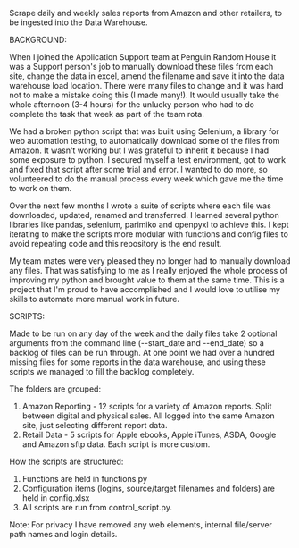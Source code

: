 Scrape daily and weekly sales reports from Amazon and other retailers, to be ingested into the Data Warehouse. 

BACKGROUND:

When I joined the Application Support team at Penguin Random House it was a Support person's job to manually download these files from each site, change the data in excel, amend the filename and save it into the data warehouse load location. There were many files to change and it was hard not to make a mistake doing this (I made many!). It would usually take the whole afternoon (3-4 hours) for the unlucky person who had to do complete the task that week as part of the team rota.

We had a broken python script that was built using Selenium, a library for web automation testing, to automatically download some of the files from Amazon. It wasn't working but I was grateful to inherit it because I had some exposure to python. I secured myself a test environment, got to work and fixed that script after some trial and error. I wanted to do more, so volunteered to do the manual process every week which gave me the time to work on them.

Over the next few months I wrote a suite of scripts where each file was downloaded, updated, renamed and transferred. I learned several python libraries like pandas, selenium, parimiko and openpyxl to achieve this. I kept iterating to make the scripts more modular with functions and config files to avoid repeating code and this repository is the end result. 

My team mates were very pleased they no longer had to manually download any files. That was satisfying to me as I really enjoyed the whole process of improving my python and brought value to them at the same time. This is a project that I'm proud to have accomplished and I would love to utilise my skills to automate more manual work in future.


SCRIPTS:

Made to be run on any day of the week and the daily files take 2 optional arguments from the command line (--start_date and --end_date) so a backlog of files can be run through. At one point we had over a hundred missing files for some reports in the data warehouse, and using these scripts we managed to fill the backlog completely.


The folders are grouped:
1. Amazon Reporting - 12 scripts for a variety of Amazon reports. Split between digital and physical sales. All logged into the same Amazon site, just selecting different report data.
2. Retail Data - 5 scripts for Apple ebooks, Apple iTunes, ASDA, Google and Amazon sftp data. Each script is more custom.


How the scripts are structured:
1. Functions are held in functions.py
2. Configuration items (logins, source/target filenames and folders) are held in config.xlsx
3. All scripts are run from control_script.py.


Note: For privacy I have removed any web elements, internal file/server path names and login details.

